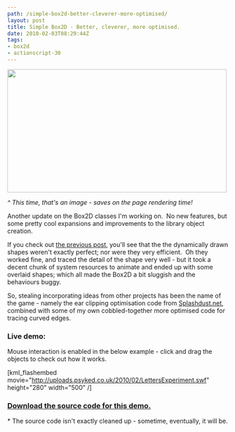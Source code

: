 ```yaml
---
path: /simple-box2d-better-cleverer-more-optimised/
layout: post
title: Simple Box2D - Better, cleverer, more optimised.
date: 2010-02-03T08:29:44Z
tags:
- box2d
- actionscript-30
---
```


<img class="alignnone size-full wp-image-1170" title="box2d-shapes-2" src="http://uploads.psyked.co.uk/2010/02/box2d-shapes-2.jpg" alt="" width="500" height="280" />

<em>^ This time, that's an image - saves on the page rendering time!</em>

Another update on the Box2D classes I'm working on.  No new features, but some pretty cool expansions and improvements to the library object creation.

If you check out <a href="http://www.psyked.co.uk/box2d/demo-source-simple-box2d-with-curved-edges.htm" target="_self">the previous post</a>, you'll see that the the dynamically drawn shapes weren't exactly perfect; nor were they very efficient.  Oh they worked fine, and traced the detail of the shape very well - but it took a decent chunk of system resources to animate and ended up with some overlaid shapes; which all made the Box2D a bit sluggish and the behaviours buggy.

<!--more-->So, stealing incorporating ideas from other projects has been the name of the game - namely the ear clipping optimisation code from <a href="http://www.splashdust.net/2009/10/box2d-mouse-drawing-now-with-ear-clipping/" target="_blank">Splashdust.net</a>, combined with some of my own cobbled-together more optimised code for tracing curved edges.
<h3>Live demo:</h3>
Mouse interaction is enabled in the below example - click and drag the objects to check out how it works.

[kml_flashembed movie="http://uploads.psyked.co.uk/2010/02/LettersExperiment.swf" height="280" width="500" /]
<h3><a href="http://uploads.psyked.co.uk/2010/02/simplebox2d_demo_100202.zip" target="_self">Download the source code for this demo.</a></h3>
* The source code isn't exactly cleaned up - sometime, eventually, it will be.